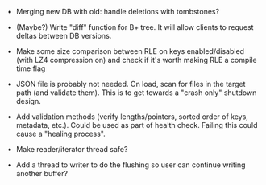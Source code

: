 - Merging new DB with old: handle deletions with tombstones?

- (Maybe?) Write "diff" function for B+ tree. It will allow clients to request deltas between DB versions.

- Make some size comparison between RLE on keys enabled/disabled (with LZ4 compression on) and check if it's worth making RLE a compile time flag

- JSON file is probably not needed. On load, scan for files in the target path (and validate them). This is to get towards a "crash only" shutdown design.

- Add validation methods (verify lengths/pointers, sorted order of keys, metadata, etc.). Could be used as part of health check. Failing this could cause a "healing process".

- Make reader/iterator thread safe?

- Add a thread to writer to do the flushing so user can continue writing another buffer?
